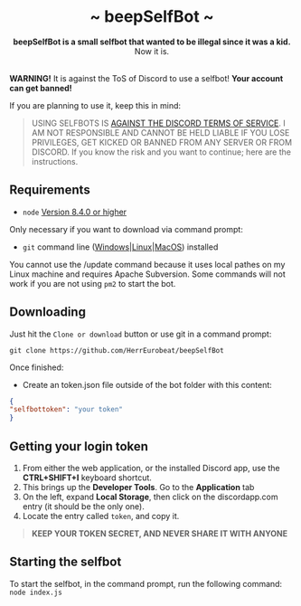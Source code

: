 <div align="center">
	<h1 align="center">~ beepSelfBot ~</h1>
	<strong>beepSelfBot is a small selfbot that wanted to be illegal since it was a kid.</strong><br />Now it is.<br /><br />
</div>

**WARNING!** It is against the ToS of Discord to use a selfbot! **Your account can get banned!** 

If you are planning to use it, keep this in mind:
> USING SELFBOTS IS [AGAINST THE DISCORD TERMS OF SERVICE](https://discordapp.com/developers/docs/topics/oauth2). I AM NOT RESPONSIBLE AND CANNOT BE HELD LIABLE IF YOU LOSE PRIVILEGES, GET KICKED OR BANNED FROM ANY SERVER OR FROM DISCORD.
If you know the risk and you want to continue; here are the instructions.

## Requirements

- `node` [Version 8.4.0 or higher](https://nodejs.org)

Only necessary if you want to download via command prompt:
- `git` command line ([Windows](https://git-scm.com/download/win)|[Linux](https://git-scm.com/book/en/v2/Getting-Started-Installing-Git)|[MacOS](https://git-scm.com/download/mac)) installed

You cannot use the /update command because it uses local pathes on my Linux machine and requires Apache Subversion.
Some commands will not work if you are not using `pm2` to start the bot.

## Downloading

Just hit the `Clone or download` button or use git in a command prompt:

`git clone https://github.com/HerrEurobeat/beepSelfBot`

Once finished: 

- Create an token.json file outside of the bot folder with this content:

```json
{
"selfbottoken": "your token"
}
```

## Getting your login token

1. From either the web application, or the installed Discord app, use the **CTRL+SHIFT+I** keyboard shortcut.
2. This brings up the **Developer Tools**. Go to the **Application** tab
3. On the left, expand **Local Storage**, then click on the discordapp.com entry (it should be the only one).
4. Locate the entry called `token`, and copy it.

> **KEEP YOUR TOKEN SECRET, AND NEVER SHARE IT WITH ANYONE**

## Starting the selfbot

To start the selfbot, in the command prompt, run the following command:
`node index.js`